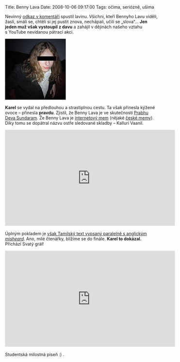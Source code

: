 Title: Benny Lava
Date: 2008-10-06 09:17:00
Tags: očima, seriózně, ušima

Nevinný [odkaz v komentáři](http://blog.javorek.net/hudebni-tipy-predelavky/#comment-4395) spustil lavinu. Všichni, kteří Bennyho Lavu viděli, žasli, smáli se, chtěli si jej pustit znova, nechápali, učili se „slova“… **Jen jeden muž však vystoupil z davu** a zahájil v dějinách našeho vztahu s YouTube nevídanou pátrací akci.

![obrázek](images/93.jpg)

**Karel** se vydal na předlouhou a strastiplnou cestu. Ta však přinesla kýžené ovoce – přinesla **pravdu**. Zjistil, že Benny Lava je ve skutečnosti [Prabhu Deva Sundaram](http://en.wikipedia.org/wiki/Prabhu_Deva_Sundaram). Že Benny Lava je [internetový mem](http://en.wikipedia.org/wiki/Prabhu_Deva_Sundaram#Benny_Lava) (nějaké [české memy](http://cs.wikipedia.org/wiki/České_internetové_memy)). Díky tomu se dopátral názvu ostře sledované skladby – Kalluri Vaanil.

<iframe width="560" height="315" src="https://www.youtube.com/embed/ZA1NoOOoaNw" frameborder="0" allowfullscreen></iframe>

Úplným pokladem je [však Tamilský text vypsaný paralelně s anglickým *misheard*](http://descriptively.blogspot.com/2007/10/benny-lava-revisited.html). Ano, milé čtenářky, blížíme se do finále. **Karel to dokázal.** Přichází Svatý grál!

<iframe width="560" height="315" src="https://www.youtube.com/embed/O4ELW9feU8w" frameborder="0" allowfullscreen></iframe>

Studentská milostná píseň :) .
